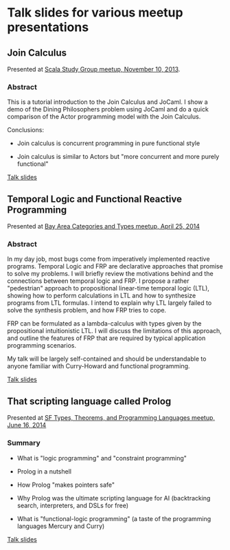 # Talk slides for various meetup presentations

## Join Calculus

Presented at [Scala Study Group meetup, November 10, 2013](http://www.meetup.com/Scala-Study-Group/events/149187102/).

### Abstract

This is a tutorial introduction to the Join Calculus and JoCaml. I show a demo of the Dining Philosophers problem using JoCaml and do a quick comparison of the Actor programming model with the Join Calculus.

Conclusions:

* Join calculus is concurrent programming in pure functional style

* Join calculus is similar to Actors but "more concurrent and more purely functional"


[Talk slides](join_calculus/join_calculus_talk.pdf)

## Temporal Logic and Functional Reactive Programming

Presented at [Bay Area Categories and Types meetup, April 25, 2014](http://www.meetup.com/Bay-Area-Categories-And-Types/events/174846952/) 

### Abstract

In my day job, most bugs come from imperatively implemented reactive
programs. Temporal Logic and FRP are declarative approaches that promise
to solve my problems. I will briefly review the motivations behind
and the connections between temporal logic and FRP. I propose a rather
"pedestrian" approach to propositional
linear-time temporal logic (LTL), showing how to perform calculations
in LTL and how to synthesize programs from LTL formulas. I intend
to explain why LTL largely failed to solve the synthesis problem,
and how FRP tries to cope.

FRP can be formulated as a lambda-calculus with types given by
the propositional intuitionistic LTL. I will discuss the limitations
of this approach, and outline the features of FRP that are required
by typical application programming scenarios.

My talk will be largely self-contained and should be understandable
to anyone familiar with Curry-Howard and functional programming.

[Talk slides](frp/frp_talk.pdf)

## That scripting language called Prolog

Presented at [SF Types, Theorems, and Programming Languages meetup, June 16, 2014](http://www.meetup.com/SF-Types-Theorems-and-Programming-Languages/events/185660512/)

### Summary

* What is "logic programming" and "constraint programming"

* Prolog in a nutshell

* How Prolog "makes pointers safe"

* Why Prolog was the ultimate scripting language for AI (backtracking search,
 interpreters, and DSLs for free)

* What is "functional-logic programming" (a taste of the programming languages
 Mercury and Curry)

[Talk slides](prolog/prolog_talk.pdf)

